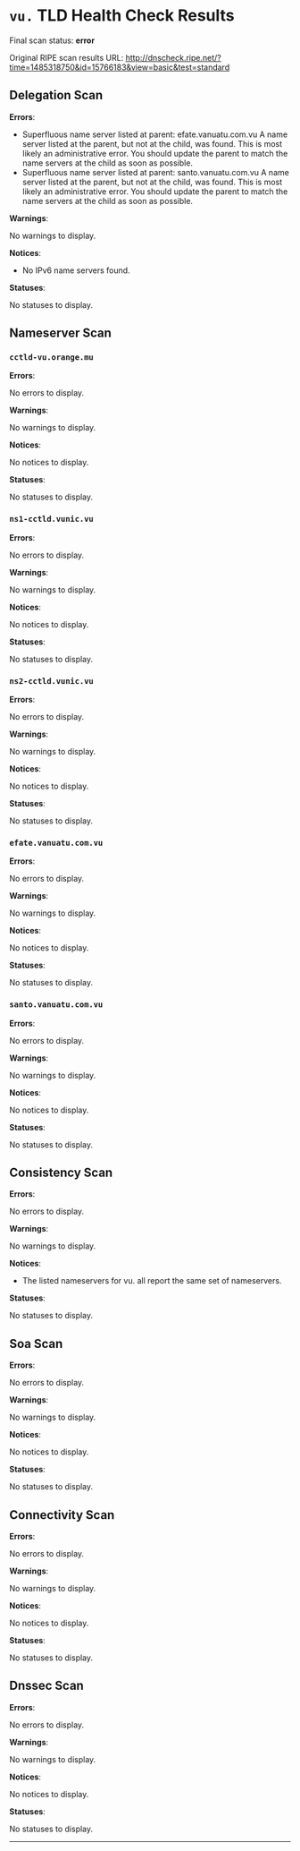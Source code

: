 # `vu.` TLD Health Check Results

Final scan status: **error** 

Original RIPE scan results URL: http://dnscheck.ripe.net/?time=1485318750&id=15766183&view=basic&test=standard

## Delegation Scan

**Errors**:

* Superfluous name server listed at parent: efate.vanuatu.com.vu A name server listed at the parent, but not at the child, was found. This is most likely an administrative error. You should update the parent to match the name servers at the child as soon as possible.
* Superfluous name server listed at parent: santo.vanuatu.com.vu A name server listed at the parent, but not at the child, was found. This is most likely an administrative error. You should update the parent to match the name servers at the child as soon as possible.

**Warnings**:

No warnings to display.

**Notices**:

* No IPv6 name servers found.

**Statuses**:

No statuses to display.

## Nameserver Scan

### `cctld-vu.orange.mu`

**Errors**:

No errors to display.

**Warnings**:

No warnings to display.

**Notices**:

No notices to display.

**Statuses**:

No statuses to display.

### `ns1-cctld.vunic.vu`

**Errors**:

No errors to display.

**Warnings**:

No warnings to display.

**Notices**:

No notices to display.

**Statuses**:

No statuses to display.

### `ns2-cctld.vunic.vu`

**Errors**:

No errors to display.

**Warnings**:

No warnings to display.

**Notices**:

No notices to display.

**Statuses**:

No statuses to display.

### `efate.vanuatu.com.vu`

**Errors**:

No errors to display.

**Warnings**:

No warnings to display.

**Notices**:

No notices to display.

**Statuses**:

No statuses to display.

### `santo.vanuatu.com.vu`

**Errors**:

No errors to display.

**Warnings**:

No warnings to display.

**Notices**:

No notices to display.

**Statuses**:

No statuses to display.

## Consistency Scan

**Errors**:

No errors to display.

**Warnings**:

No warnings to display.

**Notices**:

* The listed nameservers for vu. all report the same set of nameservers.

**Statuses**:

No statuses to display.

## Soa Scan

**Errors**:

No errors to display.

**Warnings**:

No warnings to display.

**Notices**:

No notices to display.

**Statuses**:

No statuses to display.

## Connectivity Scan

**Errors**:

No errors to display.

**Warnings**:

No warnings to display.

**Notices**:

No notices to display.

**Statuses**:

No statuses to display.

## Dnssec Scan

**Errors**:

No errors to display.

**Warnings**:

No warnings to display.

**Notices**:

No notices to display.

**Statuses**:

No statuses to display.


---
